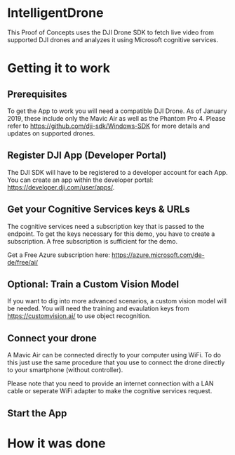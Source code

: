 # IntelligentDrone

This Proof of Concepts uses the DJI Drone SDK to fetch live video from supported DJI drones and analyzes it using Microsoft cognitive services.

# Getting it to work

## Prerequisites
To get the App to work you will need a compatible DJI Drone. As of January 2019, these include only the Mavic Air as well as the Phantom Pro 4. Please refer to https://github.com/dji-sdk/Windows-SDK for more details and updates on supported drones.

## Register DJI App (Developer Portal)
The DJI SDK will have to be registered to a developer account for each App. You can create an app within the developer portal: https://developer.dji.com/user/apps/.

## Get your Cognitive Services keys & URLs
The cognitive services need a subscription key that is passed to the endpoint. To get the keys necessary for this demo, you have to create a subscription. A free subscription is sufficient for the demo.

Get a Free Azure subscription here: https://azure.microsoft.com/de-de/free/ai/

## Optional: Train a Custom Vision Model
If you want to dig into more advanced scenarios, a custom vision model will be needed. You will need the training and evaulation keys from https://customvision.ai/ to use object recognition.

## Connect your drone
A Mavic Air can be connected directly to your computer using WiFi. To do this just use the same procedure that you use to connect the drone directly to your smartphone (without controller).

Please note that you need to provide an internet connection with a LAN cable or seperate WiFi adapter to make the cognitive services request.

## Start the App

# How it was done
<TBD>
